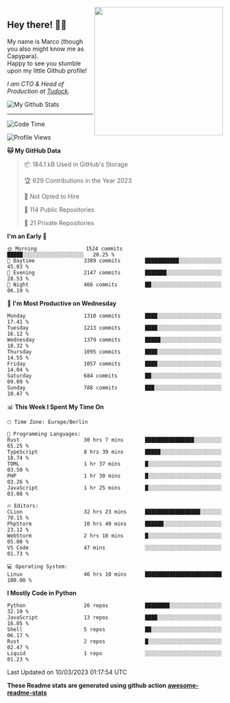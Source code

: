 <img src="https://capypara.de/para_logo.png?a=13" align="right" width="300">

## Hey there! 👋🙃
My name is Marco (though you also might know me as Capypara).  
Happy to see you stumble upon my little Github profile!

*I am CTO & Head of Production at <a href="http://tudock.de">Tudock</a>.*


![My Github Stats](https://github-readme-stats.vercel.app/api?username=theCapypara&show_icons=true&title_color=8ea106&text_color=ffffff&icon_color=8ea106&bg_color=2F343F&hide_border=1)

---
<!--START_SECTION:waka-->
![Code Time](http://img.shields.io/badge/Code%20Time-2%2C230%20hrs%204%20mins-blue)

![Profile Views](http://img.shields.io/badge/Profile%20Views-0-blue)

**🐱 My GitHub Data** 

> 📦 184.1 kB Used in GitHub's Storage 
 > 
> 🏆 629 Contributions in the Year 2023
 > 
> 🚫 Not Opted to Hire
 > 
> 📜 114 Public Repositories 
 > 
> 🔑 21 Private Repositories 
 > 
**I'm an Early 🐤** 

```text
🌞 Morning                1524 commits        █████░░░░░░░░░░░░░░░░░░░░   20.25 % 
🌆 Daytime                3389 commits        ███████████░░░░░░░░░░░░░░   45.03 % 
🌃 Evening                2147 commits        ███████░░░░░░░░░░░░░░░░░░   28.53 % 
🌙 Night                  466 commits         ██░░░░░░░░░░░░░░░░░░░░░░░   06.19 % 
```
📅 **I'm Most Productive on Wednesday** 

```text
Monday                   1310 commits        ████░░░░░░░░░░░░░░░░░░░░░   17.41 % 
Tuesday                  1213 commits        ████░░░░░░░░░░░░░░░░░░░░░   16.12 % 
Wednesday                1379 commits        █████░░░░░░░░░░░░░░░░░░░░   18.32 % 
Thursday                 1095 commits        ████░░░░░░░░░░░░░░░░░░░░░   14.55 % 
Friday                   1057 commits        ████░░░░░░░░░░░░░░░░░░░░░   14.04 % 
Saturday                 684 commits         ██░░░░░░░░░░░░░░░░░░░░░░░   09.09 % 
Sunday                   788 commits         ███░░░░░░░░░░░░░░░░░░░░░░   10.47 % 
```


📊 **This Week I Spent My Time On** 

```text
🕑︎ Time Zone: Europe/Berlin

💬 Programming Languages: 
Rust                     30 hrs 7 mins       ████████████████░░░░░░░░░   65.25 % 
TypeScript               8 hrs 39 mins       █████░░░░░░░░░░░░░░░░░░░░   18.74 % 
TOML                     1 hr 37 mins        █░░░░░░░░░░░░░░░░░░░░░░░░   03.50 % 
PHP                      1 hr 30 mins        █░░░░░░░░░░░░░░░░░░░░░░░░   03.26 % 
JavaScript               1 hr 25 mins        █░░░░░░░░░░░░░░░░░░░░░░░░   03.08 % 

🔥 Editors: 
CLion                    32 hrs 23 mins      ██████████████████░░░░░░░   70.15 % 
PhpStorm                 10 hrs 40 mins      ██████░░░░░░░░░░░░░░░░░░░   23.12 % 
WebStorm                 2 hrs 18 mins       █░░░░░░░░░░░░░░░░░░░░░░░░   05.00 % 
VS Code                  47 mins             ░░░░░░░░░░░░░░░░░░░░░░░░░   01.73 % 

💻 Operating System: 
Linux                    46 hrs 10 mins      █████████████████████████   100.00 % 
```

**I Mostly Code in Python** 

```text
Python                   26 repos            ████████░░░░░░░░░░░░░░░░░   32.10 % 
JavaScript               13 repos            ████░░░░░░░░░░░░░░░░░░░░░   16.05 % 
Shell                    5 repos             ██░░░░░░░░░░░░░░░░░░░░░░░   06.17 % 
Rust                     2 repos             █░░░░░░░░░░░░░░░░░░░░░░░░   02.47 % 
Liquid                   1 repo              ░░░░░░░░░░░░░░░░░░░░░░░░░   01.23 % 
```




 Last Updated on 10/03/2023 01:17:54 UTC
<!--END_SECTION:waka-->

**These Readme stats are generated using github action [awesome-readme-stats](https://github.com/anmol098/waka-readme-stats)**

